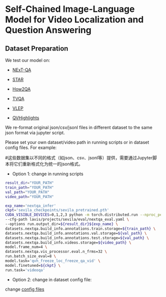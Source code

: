 # Self-Chained Image-Language Model for Video Localization and Question Answering


## Dataset Preparation
We test our model on:
+ [NExT-QA](https://doc-doc.github.io/docs/nextqa.html)

+ [STAR](https://star.csail.mit.edu/)

+ [How2QA](https://value-benchmark.github.io/index.html)

+ [TVQA](https://tvqa.cs.unc.edu/)

+ [VLEP](https://value-benchmark.github.io/index.html)

+ [QVHighlights](https://github.com/jayleicn/moment_detr)

[//]: # (NExT-QA: 用于多模态视频问答任务的数据集。)

[//]: # (STAR: 可能涉及情景理解或动作识别的视频问答数据集。)

[//]: # (How2QA: 主要用于评估模型在视频理解上的问答能力。)

[//]: # (TVQA: 包含来自电视节目片段的视频问答数据集。)

[//]: # (VLEP: 专注于评估视频中的逻辑推理能力。)

[//]: # (QVHighlights: 可能用于从视频中提取重要片段，并针对这些片段提出问答任务。)

We re-format original json/csv/jsonl files in different dataset to the same json format via jupyter script.

Please set your own dataset/video path in running scripts or in dataset config files. For example:

#这些数据集以不同的格式（如json、csv、jsonl等）提供，需要通过Jupyter脚本将它们重新格式化为统一的json格式。
* Option 1: change in running scripts

```bash
result_dir="YOUR_PATH"
train_path="YOUR_PATH"
val_path="YOUR_PATH"
video_path="YOUR_PATH"

exp_name='nextqa_infer'
ckpt='sevila_checkpoints/sevila_pretrained.pth'
CUDA_VISIBLE_DEVICES=0,1,2,3 python -m torch.distributed.run --nproc_per_node=4 evaluate.py \
--cfg-path lavis/projects/sevila/eval/nextqa_eval.yaml \
--options run.output_dir=${result_dir}${exp_name} \
datasets.nextqa.build_info.annotations.train.storage=${train_path} \
datasets.nextqa.build_info.annotations.val.storage=${val_path} \
datasets.nextqa.build_info.annotations.test.storage=${val_path} \
datasets.nextqa.build_info.videos.storage=${video_path} \
model.frame_num=4 \
datasets.nextqa.vis_processor.eval.n_frms=32 \
run.batch_size_eval=8 \
model.task='qvh_freeze_loc_freeze_qa_vid' \
model.finetuned=${ckpt} \
run.task='videoqa'

```

* Option 2: change in dataset config file:

change [config files](../lavis/configs/datasets/nextqa/defaults_qa.yaml)

[//]: # (方法1：在运行脚本中设置路径)
[//]: # (通过Bash脚本，用户可以在运行模型评估时指定数据集路径、视频路径、以及其他参数。)
[//]: # (例如：)
[//]: # (result_dir="YOUR_PATH")
[//]: # (train_path="YOUR_PATH")
[//]: # (val_path="YOUR_PATH")
[//]: # (video_path="YOUR_PATH")
[//]: # (脚本中还指定了模型的实验名称、预训练检查点路径、要使用的CUDA设备等。)

[//]: # (方法2：在数据集配置文件中设置路径)
[//]: # (直接在模型配置文件（如 nextqa_eval.yaml）中修改路径设置。)
[//]: # (文档提到可以在配置文件中找到相应的设置位置（lavis/configs/datasets/nextqa/defaults_qa.yaml），然后根据需求更改路径。)


